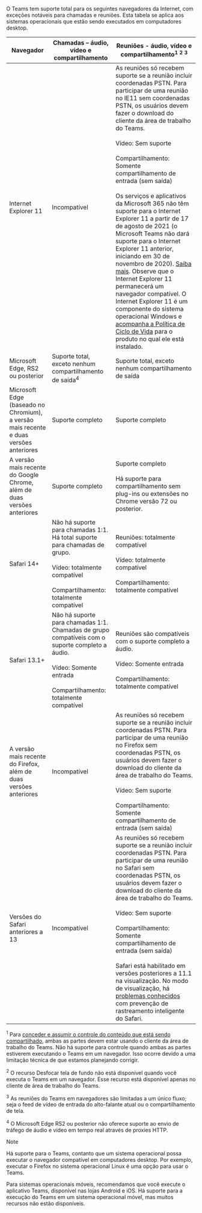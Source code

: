 O Teams tem suporte total para os seguintes navegadores da Internet, com exceções notáveis para chamadas e reuniões. Esta tabela se aplica aos sistemas operacionais que estão sendo executados em computadores desktop. 


|Navegador  |Chamadas – áudio, vídeo e compartilhamento  |Reuniões - áudio, vídeo e compartilhamento<sup>1</sup> <sup>2</sup> <sup>3</sup>  |
|---------|---------|---------|
|Internet Explorer 11     |Incompatível         |As reuniões só recebem suporte se a reunião incluir coordenadas PSTN. Para participar de uma reunião no IE11 sem coordenadas PSTN, os usuários devem fazer o download do cliente da área de trabalho do Teams.<br><br>Vídeo: Sem suporte<br><br>Compartilhamento: Somente compartilhamento de entrada (sem saída)  <br><br> Os serviços e aplicativos da Microsoft 365 não têm suporte para o Internet Explorer 11 a partir de 17 de agosto de 2021 (o Microsoft Teams não dará suporte para o Internet Explorer 11 anterior, iniciando em 30 de novembro de 2020). [Saiba mais](https://www.microsoft.com/edge/business). Observe que o Internet Explorer 11 permanecerá um navegador compatível. O Internet Explorer 11 é um componente do sistema operacional Windows e [acompanha a Política de Ciclo de Vida](/lifecycle/faq/internet-explorer-microsoft-edge) para o produto no qual ele está instalado.    |
|Microsoft Edge, RS2 ou posterior     |Suporte total, exceto nenhum compartilhamento de saída<sup>4</sup>         |Suporte total, exceto nenhum compartilhamento de saída         |
|Microsoft Edge (baseado no Chromium), a versão mais recente e duas versões anteriores     | Suporte completo    |Suporte completo         |
|A versão mais recente do Google Chrome, além de duas versões anteriores       |Suporte completo |Suporte completo <br> <br>Há suporte para compartilhamento sem plug-ins ou extensões no Chrome versão 72 ou posterior.       |
|Safari 14+     |Não há suporte para chamadas 1:1. Há total suporte para chamadas de grupo.<br><br>Vídeo: totalmente compatível<br><br>Compartilhamento: totalmente compatível         |Reuniões: totalmente compatível<br><br>Vídeo: totalmente compatível<br><br>Compartilhamento: totalmente compatível     |
|Safari 13.1+     |Não há suporte para chamadas 1:1. Chamadas de grupo compatíveis com o suporte completo a áudio.<br><br>Vídeo: Somente entrada<br><br>Compartilhamento: totalmente compatível         |Reuniões são compatíveis com o suporte completo a áudio.<br><br>Vídeo: Somente entrada<br><br>Compartilhamento: totalmente compatível     |
|A versão mais recente do Firefox, além de duas versões anteriores     |Incompatível         |As reuniões só recebem suporte se a reunião incluir coordenadas PSTN. Para participar de uma reunião no Firefox sem coordenadas PSTN, os usuários devem fazer o download do cliente da área de trabalho do Teams.<br><br>Vídeo: Sem suporte<br><br>Compartilhamento: Somente compartilhamento de entrada (sem saída)     |
|Versões do Safari anteriores a 13     | Incompatível        |As reuniões só recebem suporte se a reunião incluir coordenadas PSTN. Para participar de uma reunião no Safari sem coordenadas PSTN, os usuários devem fazer o download do cliente da área de trabalho do Teams.<br><br>Vídeo: Sem suporte<br><br>Compartilhamento: Somente compartilhamento de entrada (sem saída)<br><br>Safari está habilitado em versões posteriores a 11.1 na visualização. No modo de visualização, há [problemas conhecidos](https://support.office.com/article/safari-browser-support-1aac0a7c-35a8-42c1-a7df-f674afe234df) com prevenção de rastreamento inteligente do Safari.      |

<sup>1</sup> Para [conceder e assumir o controle do conteúdo que está sendo compartilhado](../meeting-policies-content-sharing.md#allow-a-participant-to-give-or-request-control), ambas as partes devem estar usando o cliente da área de trabalho do Teams. Não há suporte para controle quando ambas as partes estiverem executando o Teams em um navegador. Isso ocorre devido a uma limitação técnica de que estamos planejando corrigir.

<sup>2</sup> O recurso Desfocar tela de fundo não está disponível quando você executa o Teams em um navegador. Esse recurso está disponível apenas no cliente de área de trabalho do Teams.

<sup>3</sup> As reuniões do Teams em navegadores são limitadas a um único fluxo; seja o feed de vídeo de entrada do alto-falante atual ou o compartilhamento de tela.

<sup>4</sup> O Microsoft Edge RS2 ou posterior não oferece suporte ao envio de tráfego de áudio e vídeo em tempo real através de proxies HTTP.

> [!NOTE]
> Há suporte para o Teams, contanto que um sistema operacional possa executar o navegador compatível em computadores desktop. Por exemplo, executar o Firefox no sistema operacional Linux é uma opção para usar o Teams.
>
> Para sistemas operacionais móveis, recomendamos que você execute o aplicativo Teams, disponível nas lojas Android e iOS. Há suporte para a execução do Teams em um sistema operacional móvel, mas muitos recursos não estão disponíveis.
